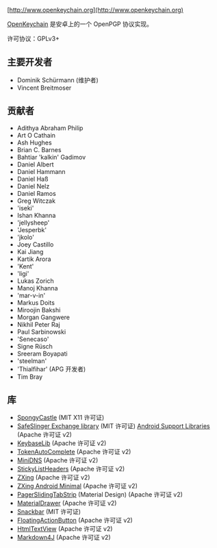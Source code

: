 [//]: # (注意: 请把每个句子放在其本行中, Transifex把每一行放在它自己的位置！)

[http://www.openkeychain.org](http://www.openkeychain.org)

[OpenKeychain](http://www.openkeychain.org) 是安卓上的一个 OpenPGP 协议实现。

许可协议：GPLv3+

## 主要开发者
  * Dominik Schürmann (维护者)
  * Vincent Breitmoser

## 贡献者
  * Adithya Abraham Philip
  * Art O Cathain
  * Ash Hughes
  * Brian C. Barnes
  * Bahtiar 'kalkin' Gadimov
  * Daniel Albert
  * Daniel Hammann
  * Daniel Haß
  * Daniel Nelz
  * Daniel Ramos
  * Greg Witczak
  * 'iseki'
  * Ishan Khanna
  * 'jellysheep'
  * 'Jesperbk'
  * 'jkolo'
  * Joey Castillo
  * Kai Jiang
  * Kartik Arora
  * 'Kent'
  * 'ligi'
  * Lukas Zorich
  * Manoj Khanna
  * 'mar-v-in'
  * Markus Doits
  * Miroojin Bakshi
  * Morgan Gangwere
  * Nikhil Peter Raj
  * Paul Sarbinowski
  * 'Senecaso'
  * Signe Rüsch
  * Sreeram Boyapati
  * 'steelman'
  * 'Thialfihar' (APG 开发者)
  * Tim Bray

## 库
  * [SpongyCastle](http://rtyley.github.com/spongycastle/) (MIT X11 许可证)
  * [SafeSlinger Exchange library](https://github.com/SafeSlingerProject/exchange-android) (MIT 许可证)
   [Android Support Libraries](http://developer.android.com/tools/support-library/index.html) (Apache 许可证 v2)
  * [KeybaseLib](https://github.com/timbray/KeybaseLib) (Apache 许可证 v2)
  * [TokenAutoComplete](https://github.com/splitwise/TokenAutoComplete) (Apache 许可证 v2)
  * [MiniDNS](https://github.com/rtreffer/minidns) (Apache 许可证 v2)
  * [StickyListHeaders](https://github.com/emilsjolander/StickyListHeaders) (Apache 许可证 v2)
  * [ZXing](https://github.com/zxing/zxing) (Apache 许可证 v2)
  * [ZXing Android Minimal](https://github.com/journeyapps/zxing-android-embedded) (Apache 许可证 v2)
  * [PagerSlidingTabStrip](https://github.com/jpardogo/PagerSlidingTabStrip) (Material Design)</a> (Apache 许可证 v2)
  * [MaterialDrawer](https://github.com/mikepenz/MaterialDrawer) (Apache 许可证 v2)
  * [Snackbar](https://github.com/nispok/snackbar) (MIT 许可证)
  * [FloatingActionButton](https://github.com/futuresimple/android-floating-action-button) (Apache 许可证 v2)
  * [HtmlTextView](https://github.com/sufficientlysecure/html-textview) (Apache 许可证 v2)
  * [Markdown4J](https://github.com/jdcasey/markdown4j) (Apache 许可证 v2)